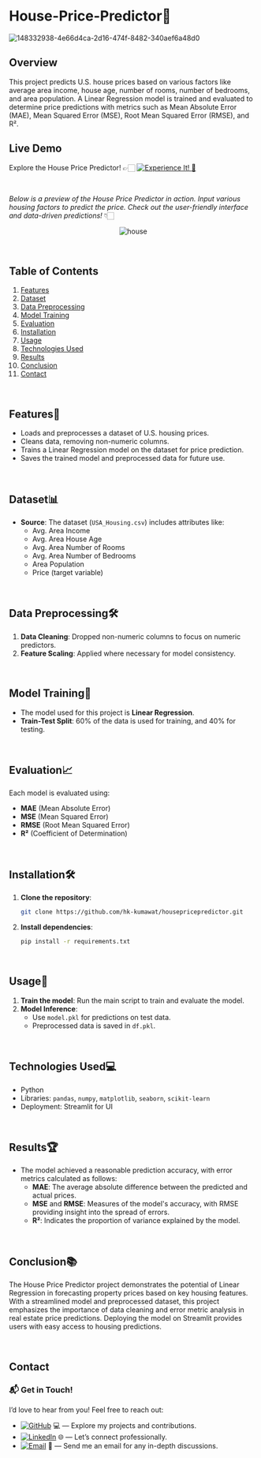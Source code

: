 # House-Price-Predictor🏡

![148332938-4e66d4ca-2d16-474f-8482-340aef6a48d0](https://github.com/user-attachments/assets/7e3be8b8-4d6c-45de-9962-5ba5865e2ebc)

## Overview

This project predicts U.S. house prices based on various factors like average area income, house age, number of rooms, number of bedrooms, and area population. A Linear Regression model is trained and evaluated to determine price predictions with metrics such as Mean Absolute Error (MAE), Mean Squared Error (MSE), Root Mean Squared Error (RMSE), and R².

## Live Demo

Explore the House Price Predictor! 👉🏻 [![Experience It! 🌟](https://img.shields.io/badge/Experience%20It!-blue)](https://valuemyhouse.streamlit.app/)

<br>

_Below is a preview of the House Price Predictor in action. Input various housing factors to predict the price. Check out the user-friendly interface and data-driven predictions!_ 👇🏻
<p align="center">
  <img src="https://github.com/user-attachments/assets/cb2a1203-2da9-4c21-9ba4-a528b671730a" alt="house">
</p>

<br>


## Table of Contents

1. [Features](#features)
2. [Dataset](#dataset)
3. [Data Preprocessing](#data-preprocessing)
4. [Model Training](#model-training)
5. [Evaluation](#evaluation)
6. [Installation](#installation)
7. [Usage](#usage)
8. [Technologies Used](#technologies-used)
9. [Results](#results)
10. [Conclusion](#conclusion)
11. [Contact](#contact)

<br>

## Features🌟

- Loads and preprocesses a dataset of U.S. housing prices.
- Cleans data, removing non-numeric columns.
- Trains a Linear Regression model on the dataset for price prediction.
- Saves the trained model and preprocessed data for future use.

<br>

## Dataset📊

- **Source**: The dataset (`USA_Housing.csv`) includes attributes like:
  - Avg. Area Income
  - Avg. Area House Age
  - Avg. Area Number of Rooms
  - Avg. Area Number of Bedrooms
  - Area Population
  - Price (target variable)

<br>

## Data Preprocessing🛠

1. **Data Cleaning**: Dropped non-numeric columns to focus on numeric predictors.
2. **Feature Scaling**: Applied where necessary for model consistency.

<br>

## Model Training🧠

- The model used for this project is **Linear Regression**.
- **Train-Test Split**: 60% of the data is used for training, and 40% for testing.

<br>

## Evaluation📈

Each model is evaluated using:
- **MAE** (Mean Absolute Error)
- **MSE** (Mean Squared Error)
- **RMSE** (Root Mean Squared Error)
- **R²** (Coefficient of Determination)

<br>

## Installation🛠

1. **Clone the repository**:
   ```bash
   git clone https://github.com/hk-kumawat/housepricepredictor.git
   ```

2. **Install dependencies**:
   ```bash
   pip install -r requirements.txt
   ```

<br>

## Usage🚀

1. **Train the model**: Run the main script to train and evaluate the model.
2. **Model Inference**:
   - Use `model.pkl` for predictions on test data.
   - Preprocessed data is saved in `df.pkl`.

<br>

## Technologies Used💻

- Python
- Libraries: `pandas`, `numpy`, `matplotlib`, `seaborn`, `scikit-learn`
- Deployment: Streamlit for UI

<br>

## Results🏆

- The model achieved a reasonable prediction accuracy, with error metrics calculated as follows:
  - **MAE**: The average absolute difference between the predicted and actual prices.
  - **MSE** and **RMSE**: Measures of the model's accuracy, with RMSE providing insight into the spread of errors.
  - **R²**: Indicates the proportion of variance explained by the model.

<br>  

## Conclusion📚

The House Price Predictor project demonstrates the potential of Linear Regression in forecasting property prices based on key housing features. With a streamlined model and preprocessed dataset, this project emphasizes the importance of data cleaning and error metric analysis in real estate price predictions. Deploying the model on Streamlit provides users with easy access to housing predictions.

<br>

## Contact

### 📬 Get in Touch!
I’d love to hear from you! Feel free to reach out:

- [![GitHub](https://img.shields.io/badge/GitHub-hk--kumawat-blue?logo=github)](https://github.com/hk-kumawat) 💻 — Explore my projects and contributions.
- [![LinkedIn](https://img.shields.io/badge/LinkedIn-Harshal%20Kumawat-blue?logo=linkedin)](https://www.linkedin.com/in/harshal-kumawat/) 🌐 — Let’s connect professionally.
- [![Email](https://img.shields.io/badge/Email-harshalkumawat100@gmail.com-blue?logo=gmail)](mailto:harshalkumawat100@gmail.com) 📧 — Send me an email for any in-depth discussions.
